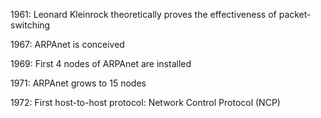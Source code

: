 1961: Leonard Kleinrock theoretically proves the effectiveness of packet-switching

1967: ARPAnet is conceived

1969: First 4 nodes of ARPAnet are installed

1971: ARPAnet grows to 15 nodes

1972: First host-to-host protocol: Network Control Protocol (NCP)